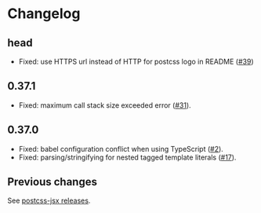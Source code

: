 # Changelog

## head

- Fixed: use HTTPS url instead of HTTP for postcss logo in README ([#39](https://github.com/stylelint/postcss-css-in-js/pull/39))

## 0.37.1

- Fixed: maximum call stack size exceeded error ([#31](https://github.com/stylelint/postcss-css-in-js/pull/31)).

## 0.37.0

- Fixed: babel configuration conflict when using TypeScript ([#2](https://github.com/stylelint/postcss-css-in-js/pull/2)).
- Fixed: parsing/stringifying for nested tagged template literals ([#17](https://github.com/stylelint/postcss-css-in-js/pull/17)).

## Previous changes

See [postcss-jsx releases](https://github.com/gucong3000/postcss-jsx/releases).
